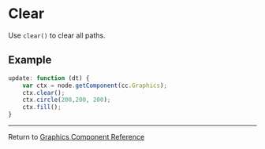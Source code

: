 # Clear

Use `clear()` to clear all paths.

## Example

```javascript
update: function (dt) {
    var ctx = node.getComponent(cc.Graphics);
    ctx.clear();
    ctx.circle(200,200, 200);
    ctx.fill();
}
```

<hr>

Return to [Graphics Component Reference](../../components/graphics.md)

